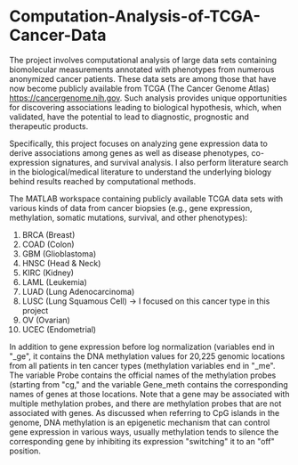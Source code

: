 # Computation-Analysis-of-TCGA-Cancer-Data

The project involves computational analysis of large data sets containing biomolecular measurements annotated with phenotypes from numerous anonymized cancer patients. These data sets are among those that have now become publicly available from TCGA (The Cancer Genome Atlas) https://cancergenome.nih.gov. Such analysis provides unique opportunities for discovering associations leading to biological hypothesis, which, when validated, have the potential to lead to diagnostic, prognostic and therapeutic products.

Specifically, this project focuses on analyzing gene expression data to derive associations among genes as well as disease phenotypes, co-expression signatures, and survival analysis. I also perform literature search in the biological/medical literature to understand the underlying biology behind results reached by computational methods.

The MATLAB workspace containing publicly available TCGA data sets with various kinds of data from cancer biopsies (e.g., gene expression, methylation, somatic mutations, survival, and other phenotypes):
1. BRCA (Breast)
2. COAD (Colon)
3. GBM (Glioblastoma)
4. HNSC (Head & Neck)
5. KIRC (Kidney)
6. LAML (Leukemia)
7. LUAD (Lung Adenocarcinoma)
8. LUSC (Lung Squamous Cell) -> I focused on this cancer type in this project
9. OV (Ovarian)
10. UCEC (Endometrial)

In addition to gene expression before log normalization (variables end in "\_ge", it contains the DNA methylation values for 20,225 genomic locations from all patients in ten cancer types (methylation variables end in "\_me". The variable Probe contains the official names of the methylation probes (starting from "cg," and the variable Gene_meth contains the corresponding names of genes at those locations. Note that a gene may be associated with multiple methylation probes, and there are methylation probes that are not associated with genes. As discussed when referring to CpG islands in the genome, DNA methylation is an epigenetic mechanism that can control gene expression in various ways, usually methylation tends to silence the corresponding gene by inhibiting its expression "switching" it to an "off" position.
